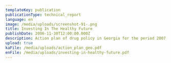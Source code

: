 ```yaml
---
templateKey: publication
publicationType: technical_report
language: en
image: /media/uploads/screenshot-91-.png
title: Investing In The Healthy Future
publishDate: 2006-11-30T12:00:00.000Z
description: Action plan of drug policy in Georgia for the period 2007 - 2009
upload: true
kaFile: /media/uploads/action_plan_geo.pdf
enFile: /media/uploads/investing-in-healthy-future.pdf
---
```


